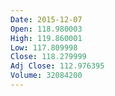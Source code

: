 ```yaml
---
Date: 2015-12-07
Open: 118.980003
High: 119.860001
Low: 117.809998
Close: 118.279999
Adj Close: 112.976395
Volume: 32084200
---
```

